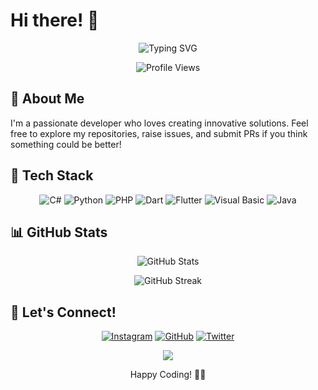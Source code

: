 # Hi there! 👋 

<div align="center">
  
  ![Typing SVG](https://readme-typing-svg.herokuapp.com?font=Fira+Code&pause=1000&color=7A7ADB&center=true&vCenter=true&width=435&lines=Full+Stack+Developer;Mobile+App+Developer;Software+Engineer)

  <img src="https://komarev.com/ghpvc/?username=imcr1&style=for-the-badge&color=7A7ADB" alt="Profile Views"/>

</div>

## 💫 About Me
I'm a passionate developer who loves creating innovative solutions. Feel free to explore my repositories, raise issues, and submit PRs if you think something could be better!

## 🚀 Tech Stack

<div align="center">

![C#](https://img.shields.io/badge/C%23-239120?style=for-the-badge&logo=c-sharp&logoColor=white)
![Python](https://img.shields.io/badge/Python-3776AB?style=for-the-badge&logo=python&logoColor=white)
![PHP](https://img.shields.io/badge/PHP-777BB4?style=for-the-badge&logo=php&logoColor=white)
![Dart](https://img.shields.io/badge/Dart-0175C2?style=for-the-badge&logo=dart&logoColor=white)
![Flutter](https://img.shields.io/badge/Flutter-02569B?style=for-the-badge&logo=flutter&logoColor=white)
![Visual Basic](https://img.shields.io/badge/Visual_Basic-512BD4?style=for-the-badge&logo=.net&logoColor=white)
![Java](https://img.shields.io/badge/Java-ED8B00?style=for-the-badge&logo=openjdk&logoColor=white)

</div>

## 📊 GitHub Stats

<div align="center">
  
  ![GitHub Stats](https://github-readme-stats.vercel.app/api?username=imcr1&include_all_commits=true&count_private=true&show_icons=true&line_height=20&title_color=7A7ADB&icon_color=2234AE&text_color=D3D3D3&bg_color=0,000000,130F40)
  
  ![GitHub Streak](https://github-readme-streak-stats.herokuapp.com/?user=imcr1&theme=tokyonight)

</div>

## 🤝 Let's Connect!

<div align="center">
  
  [![Instagram](https://img.shields.io/badge/Instagram-%23E4405F.svg?style=for-the-badge&logo=instagram&logoColor=white)](https://www.instagram.com/cr1)
  [![GitHub](https://img.shields.io/badge/GitHub-100000?style=for-the-badge&logo=github&logoColor=white)](https://github.com/imcr1)
  [![Twitter](https://img.shields.io/badge/Twitter-1DA1F2?style=for-the-badge&logo=twitter&logoColor=white)](https://twitter.com/hsoq)

  <p align="center">
    <img src="https://capsule-render.vercel.app/api?type=waving&color=gradient&height=100&section=footer&animation=twinkling"/>
  </p>

</div>

<div align="center">
  
  Happy Coding! 👨‍💻

</div>

